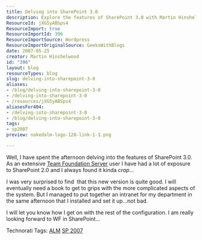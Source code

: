 ```yaml
---
title: Delving into SharePoint 3.0
description: Explore the features of SharePoint 3.0 with Martin Hinshelwood as he shares insights on setting up an effective intranet and navigating its complexities.
ResourceId: jXG5yABSps4
ResourceImport: true
ResourceImportId: 396
ResourceImportSource: Wordpress
ResourceImportOriginalSource: GeeksWithBlogs
date: 2007-05-25
creator: Martin Hinshelwood
id: "396"
layout: blog
resourceTypes: blog
slug: delving-into-sharepoint-3-0
aliases:
- /blog/delving-into-sharepoint-3-0
- /delving-into-sharepoint-3-0
- /resources/jXG5yABSps4
aliasesFor404:
- /delving-into-sharepoint-3-0
- /blog/delving-into-sharepoint-3-0
tags:
- sp2007
preview: nakedalm-logo-128-link-1-1.png

---
```

Well, I have spent the afternoon delving into the features of SharePoint 3.0. As an extensive [Team Foundation Server](http://msdn2.microsoft.com/en-us/teamsystem/aa718934.aspx "Team Foundation Server") user I have had a lot of exposure to SharePoint 2.0 and I always found it kinda _crap_...

I was very surprised to find  that this new version is quite good. I will eventually need a book to get to grips with the more complicated aspects of the system. But I managed to put together an intranet for my department in the same afternoon that I installed and set it up...not bad.

I will let you know how I get on with the rest of the configuration. I am really looking forward to WF in SharePoint...

Technorati Tags: [ALM](http://technorati.com/tags/ALM) [SP 2007](http://technorati.com/tags/SP+2007)
